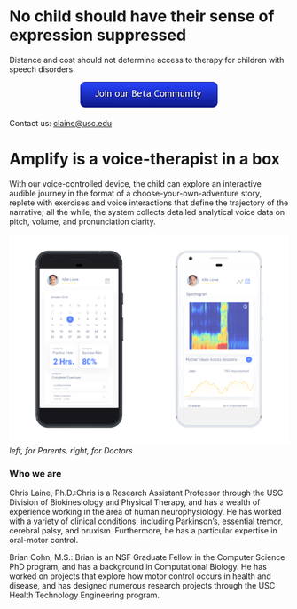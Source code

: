 # No child should have their sense of expression suppressed
Distance and cost should not determine access to therapy for children with speech disorders.
<br>

<center><a href="http://eepurl.com/glffLj"><img src = "https://github.com/bc/adventurebiofeedback.com/raw/master/button.png"></a></center>
<br>
Contact us: <a href="mailto:claine@usc.edu?subject=AdventureBiofeedback">claine@usc.edu</a>



# Amplify is a voice-therapist in a box
With our voice-controlled device, the child can explore an interactive audible journey in the format of a choose-your-own-adventure story, replete with exercises and voice interactions that define the trajectory of the narrative; all the while, the system collects detailed analytical voice data on pitch, volume, and pronunciation clarity. 


![Mockups with phone shown](https://raw.githubusercontent.com/bc/adventurebiofeedback.com/master/amplify_mockups-03.png "App views for parents and doctors")
*left, for Parents, right, for Doctors*

### Who we are
Chris Laine, Ph.D.:Chris is a Research Assistant Professor through the USC Division of Biokinesiology and Physical Therapy, and has a wealth of experience working in the area of human neurophysiology.  He has worked with a variety of clinical conditions, including Parkinson’s, essential tremor, cerebral palsy, and bruxism. Furthermore, he has a particular expertise in oral-motor control.

Brian Cohn, M.S.: Brian is an NSF Graduate Fellow in the Computer Science PhD program, and has a background in Computational Biology. He has worked on projects that explore how motor control occurs in health and disease, and has designed numerous research projects through the USC Health Technology Engineering program.
